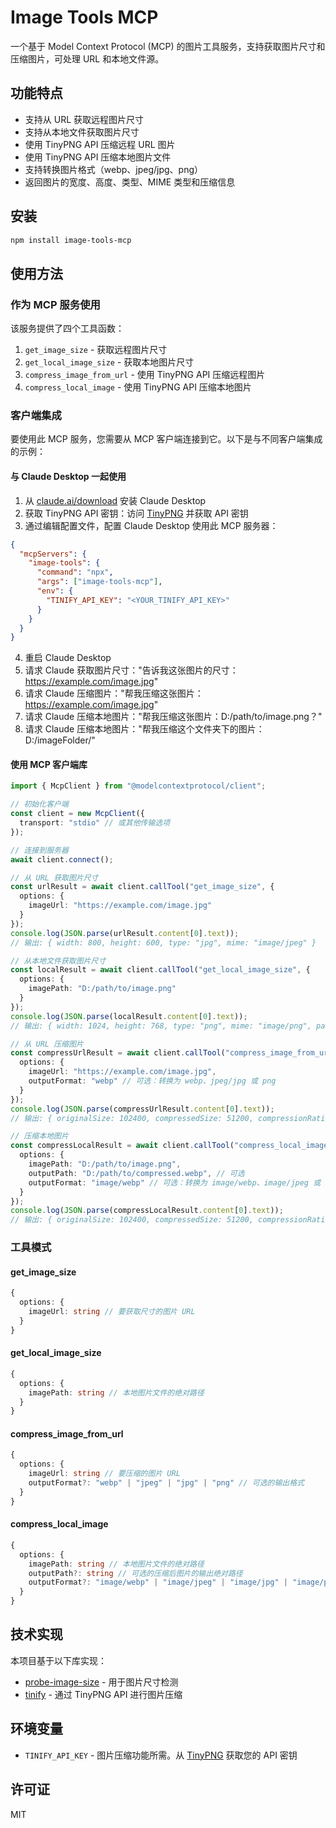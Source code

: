 # Image Tools MCP

一个基于 Model Context Protocol (MCP) 的图片工具服务，支持获取图片尺寸和压缩图片，可处理 URL 和本地文件源。

## 功能特点

- 支持从 URL 获取远程图片尺寸
- 支持从本地文件获取图片尺寸
- 使用 TinyPNG API 压缩远程 URL 图片
- 使用 TinyPNG API 压缩本地图片文件
- 支持转换图片格式（webp、jpeg/jpg、png）
- 返回图片的宽度、高度、类型、MIME 类型和压缩信息

## 安装

```bash
npm install image-tools-mcp
```

## 使用方法

### 作为 MCP 服务使用

该服务提供了四个工具函数：

1. `get_image_size` - 获取远程图片尺寸
2. `get_local_image_size` - 获取本地图片尺寸
3. `compress_image_from_url` - 使用 TinyPNG API 压缩远程图片
4. `compress_local_image` - 使用 TinyPNG API 压缩本地图片

### 客户端集成

要使用此 MCP 服务，您需要从 MCP 客户端连接到它。以下是与不同客户端集成的示例：

#### 与 Claude Desktop 一起使用

1. 从 [claude.ai/download](https://claude.ai/download) 安装 Claude Desktop
2. 获取 TinyPNG API 密钥：访问 [TinyPNG](https://tinypng.com/developers) 并获取 API 密钥
3. 通过编辑配置文件，配置 Claude Desktop 使用此 MCP 服务器：

```json
{
  "mcpServers": {
    "image-tools": {
      "command": "npx",
      "args": ["image-tools-mcp"],
      "env": {
        "TINIFY_API_KEY": "<YOUR_TINIFY_API_KEY>"
      }
    }
  }
}
```

4. 重启 Claude Desktop
5. 请求 Claude 获取图片尺寸："告诉我这张图片的尺寸：https://example.com/image.jpg"
6. 请求 Claude 压缩图片："帮我压缩这张图片：https://example.com/image.jpg"
7. 请求 Claude 压缩本地图片："帮我压缩这张图片：D:/path/to/image.png？"
8. 请求 Claude 压缩本地图片："帮我压缩这个文件夹下的图片：D:/imageFolder/"

#### 使用 MCP 客户端库

```typescript
import { McpClient } from "@modelcontextprotocol/client";

// 初始化客户端
const client = new McpClient({
  transport: "stdio" // 或其他传输选项
});

// 连接到服务器
await client.connect();

// 从 URL 获取图片尺寸
const urlResult = await client.callTool("get_image_size", {
  options: {
    imageUrl: "https://example.com/image.jpg"
  }
});
console.log(JSON.parse(urlResult.content[0].text));
// 输出: { width: 800, height: 600, type: "jpg", mime: "image/jpeg" }

// 从本地文件获取图片尺寸
const localResult = await client.callTool("get_local_image_size", {
  options: {
    imagePath: "D:/path/to/image.png"
  }
});
console.log(JSON.parse(localResult.content[0].text));
// 输出: { width: 1024, height: 768, type: "png", mime: "image/png", path: "D:/path/to/image.png" }

// 从 URL 压缩图片
const compressUrlResult = await client.callTool("compress_image_from_url", {
  options: {
    imageUrl: "https://example.com/image.jpg",
    outputFormat: "webp" // 可选：转换为 webp、jpeg/jpg 或 png
  }
});
console.log(JSON.parse(compressUrlResult.content[0].text));
// 输出: { originalSize: 102400, compressedSize: 51200, compressionRatio: "50.00%", tempFilePath: "/tmp/compressed_1615456789.webp", format: "webp" }

// 压缩本地图片
const compressLocalResult = await client.callTool("compress_local_image", {
  options: {
    imagePath: "D:/path/to/image.png",
    outputPath: "D:/path/to/compressed.webp", // 可选
    outputFormat: "image/webp" // 可选：转换为 image/webp、image/jpeg 或 image/png
  }
});
console.log(JSON.parse(compressLocalResult.content[0].text));
// 输出: { originalSize: 102400, compressedSize: 51200, compressionRatio: "50.00%", outputPath: "D:/path/to/compressed.webp", format: "webp" }
```

### 工具模式

#### get_image_size

```typescript
{
  options: {
    imageUrl: string // 要获取尺寸的图片 URL
  }
}
```

#### get_local_image_size

```typescript
{
  options: {
    imagePath: string // 本地图片文件的绝对路径
  }
}
```

#### compress_image_from_url

```typescript
{
  options: {
    imageUrl: string // 要压缩的图片 URL
    outputFormat?: "webp" | "jpeg" | "jpg" | "png" // 可选的输出格式
  }
}
```

#### compress_local_image

```typescript
{
  options: {
    imagePath: string // 本地图片文件的绝对路径
    outputPath?: string // 可选的压缩后图片的输出绝对路径
    outputFormat?: "image/webp" | "image/jpeg" | "image/jpg" | "image/png" // 可选的输出格式
  }
}
```

## 技术实现

本项目基于以下库实现：
- [probe-image-size](https://github.com/nodeca/probe-image-size) - 用于图片尺寸检测
- [tinify](https://github.com/tinify/tinify-nodejs) - 通过 TinyPNG API 进行图片压缩

## 环境变量

- `TINIFY_API_KEY` - 图片压缩功能所需。从 [TinyPNG](https://tinypng.com/developers) 获取您的 API 密钥

## 许可证

MIT